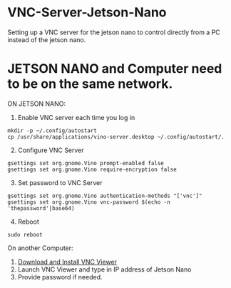 # VNC-Server-Jetson-Nano
Setting up a VNC server for the jetson nano to control directly from a PC instead of the jetson nano.

# JETSON NANO and Computer need to be on the same network.

ON JETSON NANO:
1. Enable VNC server each time you log in
```
mkdir -p ~/.config/autostart
cp /usr/share/applications/vino-server.desktop ~/.config/autostart/.
```

2. Configure VNC Server
```
gsettings set org.gnome.Vino prompt-enabled false
gsettings set org.gnome.Vino require-encryption false
```

3. Set password to VNC Server
```
gsettings set org.gnome.Vino authentication-methods "['vnc']"
gsettings set org.gnome.Vino vnc-password $(echo -n 'thepassword'|base64)
```

4. Reboot
```
sudo reboot
```

On another Computer:

1. [Download and Install VNC Viewer](https://www.realvnc.com/en/connect/download/viewer/)
2. Launch VNC Viewer and type in IP address of Jetson Nano
3. Provide password if needed.
